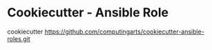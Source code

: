 # Cookiecutter - Ansible Role

cookiecutter https://github.com/computingarts/cookiecutter-ansible-roles.git
